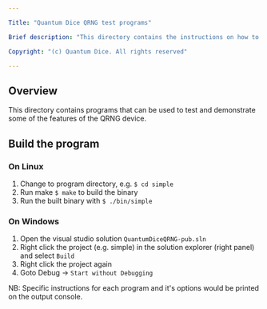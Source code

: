 ```yaml
--- 

Title: "Quantum Dice QRNG test programs"

Brief description: "This directory contains the instructions on how to use the QRNG test programs "

Copyright: "(c) Quantum Dice. All rights reserved"

---
```



## Overview
This directory contains programs that can be used to test and demonstrate some of the features of the QRNG device.


## Build the program 
###	On Linux 
1. Change to program directory, e.g. `$ cd simple`
2. Run make `$ make` to build the binary
3. Run the built binary with `$ ./bin/simple`

### On Windows 
1. Open the visual studio solution `QuantumDiceQRNG-pub.sln`
2. Right click the project (e.g. simple) in the solution explorer (right panel) and select `Build` 
3. Right click the project again 
4. Goto Debug -> `Start without Debugging`

NB: Specific instructions for each program and it's options  would be printed on the output console. 
